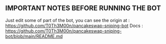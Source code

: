 ## IMPORTANT NOTES BEFORE RUNNING THE BOT
Just edit some of part of the bot, you can see the origin at : https://github.com/T0Th3M00n/pancakeswap-sniping-bot
Docs : https://github.com/T0Th3M00n/pancakeswap-sniping-bot/blob/main/README.md
